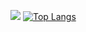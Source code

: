 ![](https://github-readme-stats.vercel.app/api?username=Menghuan1918)
[![Top Langs](https://github-readme-stats.vercel.app/api/top-langs/?username=anuraghazra&layout=compact)](https://github.com/anuraghazra/github-readme-stats)
